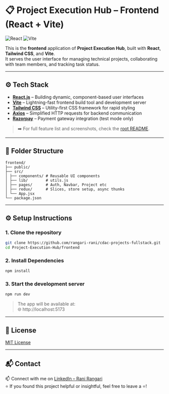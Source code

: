 # 📋 Project Execution Hub – Frontend (React + Vite)

![React](https://img.shields.io/badge/React-20232A?style=for-the-badge&logo=react&logoColor=61DAFB)
![Vite](https://img.shields.io/badge/Vite-646CFF?style=for-the-badge&logo=vite&logoColor=white)

This is the **frontend** application of **Project Execution Hub**, built with **React**, **Tailwind CSS**, and **Vite**.  
It serves the user interface for managing technical projects, collaborating with team members, and tracking task status.

---

## ⚙️ Tech Stack

- [**React.js**](https://reactjs.org/) – Building dynamic, component-based user interfaces  
- [**Vite**](https://vitejs.dev/) – Lightning-fast frontend build tool and development server
- [**Tailwind CSS**](https://tailwindcss.com/) – Utility-first CSS framework for rapid styling
- [**Axios**](https://axios-http.com/) – Simplified HTTP requests for backend communication  
- **[Razorpay](https://razorpay.com/)** – Payment gateway integration (test mode only)  

> ➡️ For full feature list and screenshots, check the [root README](../README.md).  

---

## 📁 Folder Structure 

```
frontend/
├── public/
├── src/         
│ ├── components/ # Reusable UI components      
│ ├── lib/        # utils.js
│ ├── pages/      # Auth, Navbar, Project etc
│ ├── redux/      # Slices, store setup, async thunks
│ └── App.jsx
└── package.json
```

---

## ⚙️ Setup Instructions

### 1. Clone the repository

```bash
git clone https://github.com/rangari-rani/cdac-projects-fullstack.git
cd Project-Execution-Hub/frontend
```

### 2. Install Dependencies

```bash
npm install
```

### 3. Start the development server

```bash
npm run dev
```

> The app will be available at:  
> 🌐 http://localhost:5173

---

## 📜 License

[MIT License](LICENSE)

---

## 📬 Contact
     
📫 Connect with me on [LinkedIn – Rani Rangari](https://www.linkedin.com/in/rani-rangari/)   
⭐ If you found this project helpful or insightful, feel free to leave a ⭐!  
